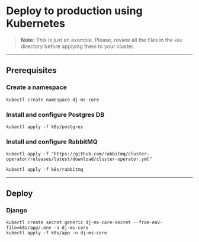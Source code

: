 # Deploy to production using Kubernetes


> **Note:** This is just an example.
> Please, review all the files in the `k8s` directory before applying them to your cluster.


---
## Prerequisites

### Create a namespace

```shell
kubectl create namespace dj-ms-core
```

### Install and configure Postgres DB

```shell
kubectl apply -f k8s/postgres
```

### Install and configure RabbitMQ

```shell
kubectl apply -f "https://github.com/rabbitmq/cluster-operator/releases/latest/download/cluster-operator.yml"
```

```shell
kubectl apply -f k8s/rabbitmq
```


---
## Deploy

### Django

```shell
kubectl create secret generic dj-ms-core-secret --from-env-file=k8s/app/.env -n dj-ms-core
kubectl apply -f k8s/app -n dj-ms-core
```
